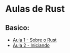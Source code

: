 # Aulas de Rust

## Basico:
 - [Aula 1 - Sobre o Rust](basic/Aula01.md)
 - [Aula 2 - Iniciando](basic/Aula02.md)
